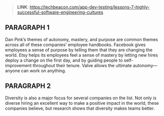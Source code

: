 > **LINK**: https://techbeacon.com/app-dev-testing/lessons-7-highly-successful-software-engineering-cultures


## PARAGRAPH 1

Dan Pink’s themes of autonomy, mastery, and purpose are common themes across all of these companies' employee handbooks. Facebook gives employees a sense of purpose by telling them that they are changing the world. Etsy helps its employees feel a sense of mastery by letting new hires deploy a change on the first day, and by guiding people to self-improvement throughout their tenure. Valve allows the ultimate autonomy—anyone can work on anything. 

## PARAGRAPH 2

Diversity is also a major focus for several companies on the list. Not only is diverse hiring an excellent way to make a positive impact in the world, these companies believe, but research shows that diversity makes teams better.